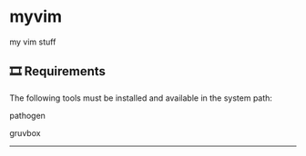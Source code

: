 # myvim
my vim stuff

## 🎞️ Requirements

The following tools must be installed and available in the system path:

pathogen

gruvbox

---

